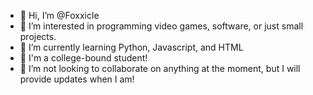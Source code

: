 - 👋 Hi, I’m @Foxxicle
- 👀 I’m interested in programming video games, software, or just small projects.
- 🌱 I’m currently learning Python, Javascript, and HTML
- 🏫 I'm a college-bound student!
- 💞️ I’m not looking to collaborate on anything at the moment, but I will provide updates when I am! 

<!---
Foxxicle/Foxxicle is a ✨ special ✨ repository because its `README.md` (this file) appears on your GitHub profile.
You can click the Preview link to take a look at your changes.
--->
